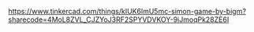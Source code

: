https://www.tinkercad.com/things/kIUK6lmU5mc-simon-game-by-bigm?sharecode=4MoL8ZVL_CJZYoJ3RF2SPYVDVKOY-9iJmoqPk28ZE6I
